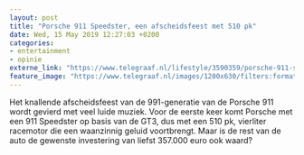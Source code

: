 ```yaml
---
layout: post
title: "Porsche 911 Speedster, een afscheidsfeest met 510 pk"
date: Wed, 15 May 2019 12:27:03 +0200
categories: 
- entertainment 
- opinie 
externe_link: "https://www.telegraaf.nl/lifestyle/3590359/porsche-911-speedster-een-afscheidsfeest-met-510-pk"
feature_image: "https://www.telegraaf.nl/images/1200x630/filters:format(jpeg):quality(80)/cdn-kiosk-api.telegraaf.nl/fafa9986-76fb-11e9-9489-02c309bc01c1.jpg"
---
```


<p class="intro">Het knallende afscheidsfeest van de 991-generatie van de Porsche 911 wordt gevierd met veel luide muziek. Voor de eerste keer komt Porsche met een 911 Speedster op basis van de GT3, dus met een 510 pk, vierliter racemotor die een waanzinnig geluid voortbrengt. Maar is de rest van de auto de gewenste investering van liefst 357.000 euro ook waard?</p>

